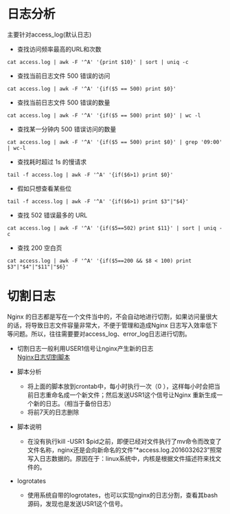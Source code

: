 # 日志分析
主要针对access_log(默认日志)

- 查找访问频率最高的URL和次数
```shell
cat access.log | awk -F '^A' '{print $10}' | sort | uniq -c
```

- 查找当前日志文件 500 错误的访问
```shell
cat access.log | awk -F '^A' '{if($5 == 500) print $0}'
```

- 查找当前日志文件 500 错误的数量
```shell
cat access.log | awk -F '^A' '{if($5 == 500) print $0}' | wc -l
```

- 查找某一分钟内 500 错误访问的数量
```shell
cat access.log | awk -F '^A' '{if($5 == 500) print $0}' | grep '09:00' | wc-l
```

- 查找耗时超过 1s 的慢请求
```shell
tail -f access.log | awk -F '^A' '{if($6>1) print $0}'
```

- 假如只想查看某些位
```shell
tail -f access.log | awk -F '^A' '{if($6>1) print $3"|"$4}'
```

- 查找 502 错误最多的 URL
```shell
cat access.log | awk -F '^A' '{if($5==502) print $11}' | sort | uniq -c
```

- 查找 200 空白页
```shell
cat access.log | awk -F '^A' '{if($5==200 && $8 < 100) print $3"|"$4"|"$11"|"$6}'
```

# 切割日志
Nginx 的日志都是写在一个文件当中的，不会自动地进行切割，如果访问量很大的话，将导致日志文件容量非常大，不便于管理和造成Nginx 日志写入效率低下等问题。所以，往往需要要对access_log、error_log日志进行切割。

- 切割日志一般利用USER1信号让nginx产生新的日志  
[Nginx日志切割脚本](../../nginxLogCut.sh)

- 脚本分析
    - 将上面的脚本放到crontab中，每小时执行一次（0 ），这样每小时会把当前日志重命名成一个新文件；然后发送USR1这个信号让Nginx 重新生成一个新的日志。（相当于备份日志）
    - 将前7天的日志删除

- 脚本说明
    - 在没有执行kill -USR1 $pid之前，即便已经对文件执行了mv命令而改变了文件名称，nginx还是会向新命名的文件”*access.log.2016032623”照常写入日志数据的。原因在于：linux系统中，内核是根据文件描述符来找文件的。

- logrotates
    - 使用系统自带的logrotates，也可以实现nginx的日志分割，查看其bash源码，发现也是发送USR1这个信号。